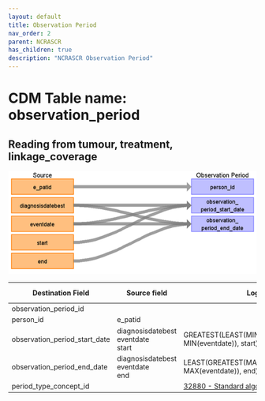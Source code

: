 ```yaml
---
layout: default
title: Observation Period
nav_order: 2
parent: NCRASCR 
has_children: true
description: "NCRASCR Observation Period"
---
```


# CDM Table name: observation_period

## Reading from tumour, treatment, linkage_coverage

![](images/ncrascr_op.png)

| Destination Field | Source field | Logic | Comment field | 
| --- | --- | --- | --- |
| observation_period_id | | | Autogenerate| 
| person_id | e_patid |  |  | 
| observation_period_start_date | diagnosisdatebest<br>eventdate<br>start | GREATEST(LEAST(MIN(diagnosisdatebest), MIN(eventdate)), start) | |
| observation_period_end_date | diagnosisdatebest<br>eventdate<br>end | LEAST(GREATEST(MAX(diagnosisdatebest), MAX(eventdate)), end) | |
| period_type_concept_id | | [32880 - Standard algorithm](https://athena.ohdsi.org/search-terms/terms/32880) |
